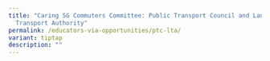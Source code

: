 ```yaml
---
title: "Caring SG Commuters Committee: Public Transport Council and Land
  Transport Authority"
permalink: /educators-via-opportunities/ptc-lta/
variant: tiptap
description: ""
---
```

